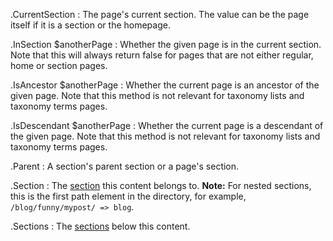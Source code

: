 .CurrentSection
: The page's current section. The value can be the page itself if it is a section or the homepage.

.InSection $anotherPage
: Whether the given page is in the current section. Note that this will always return false for pages that are not either regular, home or section pages.

.IsAncestor $anotherPage
: Whether the current page is an ancestor of the given page. Note that this method is not relevant for taxonomy lists and taxonomy terms pages.

.IsDescendant $anotherPage
: Whether the current page is a descendant of the given page. Note that this method is not relevant for taxonomy lists and taxonomy terms pages.

.Parent
: A section's parent section or a page's section.

.Section
: The [section](/form-elements/sections/) this content belongs to. **Note:** For nested sections, this is the first path element in the directory, for example, `/blog/funny/mypost/ => blog`.

.Sections
: The [sections](/form-elements/sections/) below this content.
